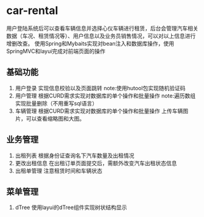 # car-rental
用户登陆系统后可以查看车辆信息并选择心仪车辆进行租赁，后台会管理汽车相关数据（车况、租赁情况等）、用户信息以及业务员销售情况，可以对以上信息进行增删改查。
使用Spring和Mybaits实现对bean注入和数据库操作，使用SpringMVC和layui完成对前端页面的操作
## 基础功能

1. 用户登录
   实现信息校验以及页面跳转
   note:使用hutool包实现随机验证码
3. 用户管理
   根据CURD需求实现对数据库的单个操作和批量操作
   note:遍历数组实现批量删除（不用重写sql语言）
4. 车辆管理
   根据CURD需求实现对数据库的单个操作和批量操作
   上传车辆图片，可以查看缩略图和大图。
## 业务管理
1. 出租列表
  根据身份证查询名下汽车数量及出租情况
2. 更改出租信息
   在出租订单页面提交后，需额外改变汽车出租状态信息
3. 出租单管理
   注意租赁时间和车辆状态
## 菜单管理
1. dTree
   使用layui的dTree组件实现树状结构显示
